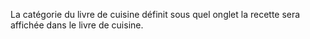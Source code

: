 La catégorie du livre de cuisine définit sous quel onglet la recette sera affichée dans le livre de cuisine.